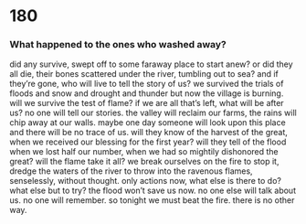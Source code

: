 # 180

### What happened to the ones who washed away?

did any survive, swept off to some faraway place to start anew? or did they all die, their bones scattered under the river, tumbling out to sea? and if they’re gone, who will live to tell the story of us? we survived the trials of floods and snow and drought and thunder but now the village is burning. will we survive the test of flame? if we are all that’s left, what will be after us? no one will tell our stories. the valley will reclaim our farms, the rains will chip away at our walls. maybe one day someone will look upon this place and there will be no trace of us. will they know of the harvest of the great, when we received our blessing for the first year? will they tell of the flood when we lost half our number, when we had so mightily dishonored the great? will the flame take it all? we break ourselves on the fire to stop it, dredge the waters of the river to throw into the ravenous flames, senselessly, without thought. only actions now, what else is there to do? what else but to try? the flood won’t save us now. no one else will talk about us. no one will remember. so tonight we must beat the fire. there is no other way.